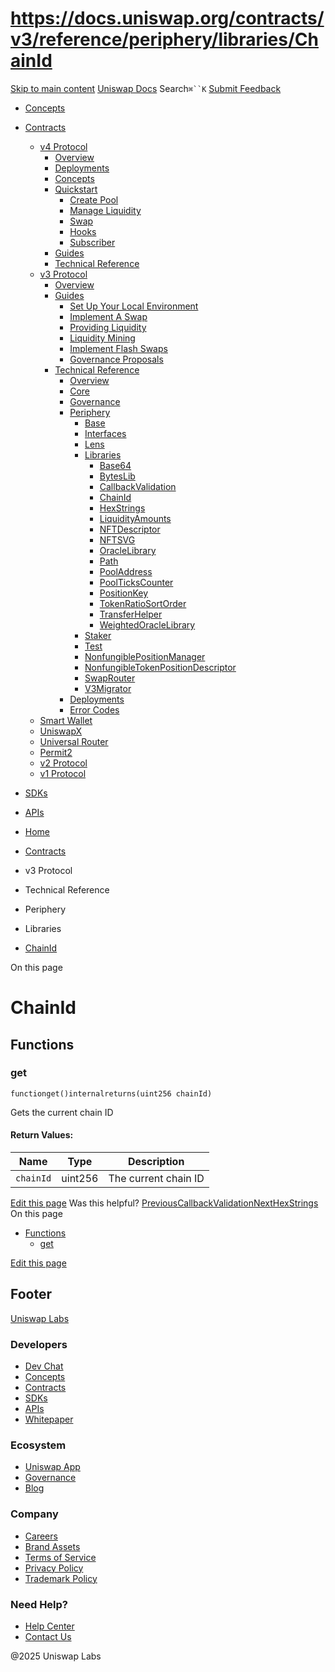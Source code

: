 # https://docs.uniswap.org/contracts/v3/reference/periphery/libraries/ChainId

[Skip to main content](https://docs.uniswap.org/contracts/v3/reference/periphery/libraries/ChainId#__docusaurus_skipToContent_fallback)
[Uniswap Docs](https://docs.uniswap.org/)
Search`⌘``K`
[Submit Feedback](https://docs.google.com/forms/d/e/1FAIpQLSdjSkZam8KiatL9XACRVxCHjDJjaPGbls77PCXDKFn4JwykXg/viewform)
  * [Concepts](https://docs.uniswap.org/concepts/overview)
  * [Contracts](https://docs.uniswap.org/contracts/v4/overview)
    * [v4 Protocol](https://docs.uniswap.org/contracts/v3/reference/periphery/libraries/ChainId)
      * [Overview](https://docs.uniswap.org/contracts/v4/overview)
      * [Deployments](https://docs.uniswap.org/contracts/v4/deployments)
      * [Concepts](https://docs.uniswap.org/contracts/v3/reference/periphery/libraries/ChainId)
      * [Quickstart](https://docs.uniswap.org/contracts/v3/reference/periphery/libraries/ChainId)
        * [Create Pool](https://docs.uniswap.org/contracts/v4/quickstart/create-pool)
        * [Manage Liquidity](https://docs.uniswap.org/contracts/v3/reference/periphery/libraries/ChainId)
        * [Swap](https://docs.uniswap.org/contracts/v4/quickstart/swap)
        * [Hooks](https://docs.uniswap.org/contracts/v3/reference/periphery/libraries/ChainId)
        * [Subscriber](https://docs.uniswap.org/contracts/v4/quickstart/subscriber)
      * [Guides](https://docs.uniswap.org/contracts/v3/reference/periphery/libraries/ChainId)
      * [Technical Reference](https://docs.uniswap.org/contracts/v3/reference/periphery/libraries/ChainId)
    * [v3 Protocol](https://docs.uniswap.org/contracts/v3/reference/periphery/libraries/ChainId)
      * [Overview](https://docs.uniswap.org/contracts/v3/overview)
      * [Guides](https://docs.uniswap.org/contracts/v3/reference/periphery/libraries/ChainId)
        * [Set Up Your Local Environment](https://docs.uniswap.org/contracts/v3/guides/local-environment)
        * [Implement A Swap](https://docs.uniswap.org/contracts/v3/reference/periphery/libraries/ChainId)
        * [Providing Liquidity](https://docs.uniswap.org/contracts/v3/reference/periphery/libraries/ChainId)
        * [Liquidity Mining](https://docs.uniswap.org/contracts/v3/reference/periphery/libraries/ChainId)
        * [Implement Flash Swaps](https://docs.uniswap.org/contracts/v3/reference/periphery/libraries/ChainId)
        * [Governance Proposals](https://docs.uniswap.org/contracts/v3/reference/periphery/libraries/ChainId)
      * [Technical Reference](https://docs.uniswap.org/contracts/v3/reference/periphery/libraries/ChainId)
        * [Overview](https://docs.uniswap.org/contracts/v3/reference/overview)
        * [Core](https://docs.uniswap.org/contracts/v3/reference/periphery/libraries/ChainId)
        * [Governance](https://docs.uniswap.org/contracts/v3/reference/periphery/libraries/ChainId)
        * [Periphery](https://docs.uniswap.org/contracts/v3/reference/periphery/libraries/ChainId)
          * [Base](https://docs.uniswap.org/contracts/v3/reference/periphery/libraries/ChainId)
          * [Interfaces](https://docs.uniswap.org/contracts/v3/reference/periphery/libraries/ChainId)
          * [Lens](https://docs.uniswap.org/contracts/v3/reference/periphery/libraries/ChainId)
          * [Libraries](https://docs.uniswap.org/contracts/v3/reference/periphery/libraries/ChainId)
            * [Base64](https://docs.uniswap.org/contracts/v3/reference/periphery/libraries/Base64)
            * [BytesLib](https://docs.uniswap.org/contracts/v3/reference/periphery/libraries/BytesLib)
            * [CallbackValidation](https://docs.uniswap.org/contracts/v3/reference/periphery/libraries/CallbackValidation)
            * [ChainId](https://docs.uniswap.org/contracts/v3/reference/periphery/libraries/ChainId)
            * [HexStrings](https://docs.uniswap.org/contracts/v3/reference/periphery/libraries/HexStrings)
            * [LiquidityAmounts](https://docs.uniswap.org/contracts/v3/reference/periphery/libraries/LiquidityAmounts)
            * [NFTDescriptor](https://docs.uniswap.org/contracts/v3/reference/periphery/libraries/NFTDescriptor)
            * [NFTSVG](https://docs.uniswap.org/contracts/v3/reference/periphery/libraries/NFTSVG)
            * [OracleLibrary](https://docs.uniswap.org/contracts/v3/reference/periphery/libraries/OracleLibrary)
            * [Path](https://docs.uniswap.org/contracts/v3/reference/periphery/libraries/Path)
            * [PoolAddress](https://docs.uniswap.org/contracts/v3/reference/periphery/libraries/PoolAddress)
            * [PoolTicksCounter](https://docs.uniswap.org/contracts/v3/reference/periphery/libraries/PoolTicksCounter)
            * [PositionKey](https://docs.uniswap.org/contracts/v3/reference/periphery/libraries/PositionKey)
            * [TokenRatioSortOrder](https://docs.uniswap.org/contracts/v3/reference/periphery/libraries/TokenRatioSortOrder)
            * [TransferHelper](https://docs.uniswap.org/contracts/v3/reference/periphery/libraries/TransferHelper)
            * [WeightedOracleLibrary](https://docs.uniswap.org/contracts/v3/reference/periphery/libraries/WeightedOracleLibrary)
          * [Staker](https://docs.uniswap.org/contracts/v3/reference/periphery/libraries/ChainId)
          * [Test](https://docs.uniswap.org/contracts/v3/reference/periphery/libraries/ChainId)
          * [NonfungiblePositionManager](https://docs.uniswap.org/contracts/v3/reference/periphery/NonfungiblePositionManager)
          * [NonfungibleTokenPositionDescriptor](https://docs.uniswap.org/contracts/v3/reference/periphery/NonfungibleTokenPositionDescriptor)
          * [SwapRouter](https://docs.uniswap.org/contracts/v3/reference/periphery/SwapRouter)
          * [V3Migrator](https://docs.uniswap.org/contracts/v3/reference/periphery/V3Migrator)
        * [Deployments](https://docs.uniswap.org/contracts/v3/reference/deployments/)
        * [Error Codes](https://docs.uniswap.org/contracts/v3/reference/error-codes)
    * [Smart Wallet](https://docs.uniswap.org/contracts/v3/reference/periphery/libraries/ChainId)
    * [UniswapX](https://docs.uniswap.org/contracts/v3/reference/periphery/libraries/ChainId)
    * [Universal Router](https://docs.uniswap.org/contracts/v3/reference/periphery/libraries/ChainId)
    * [Permit2](https://docs.uniswap.org/contracts/v3/reference/periphery/libraries/ChainId)
    * [v2 Protocol](https://docs.uniswap.org/contracts/v3/reference/periphery/libraries/ChainId)
    * [v1 Protocol](https://docs.uniswap.org/contracts/v3/reference/periphery/libraries/ChainId)
  * [SDKs](https://docs.uniswap.org/sdk/v4/overview)
  * [APIs](https://docs.uniswap.org/api/subgraph/overview)


  * [Home](https://docs.uniswap.org/)
  * [Contracts](https://docs.uniswap.org/contracts/v4/overview)
  * v3 Protocol
  * Technical Reference
  * Periphery
  * Libraries
  * [ChainId](https://docs.uniswap.org/contracts/v3/reference/periphery/libraries/ChainId)


On this page
# ChainId
## Functions[​](https://docs.uniswap.org/contracts/v3/reference/periphery/libraries/ChainId#functions "Direct link to Functions")
### get[​](https://docs.uniswap.org/contracts/v3/reference/periphery/libraries/ChainId#get "Direct link to get")
```
functionget()internalreturns(uint256 chainId)
```

Gets the current chain ID
#### Return Values:[​](https://docs.uniswap.org/contracts/v3/reference/periphery/libraries/ChainId#return-values "Direct link to Return Values:")
Name| Type| Description  
---|---|---  
`chainId`| uint256| The current chain ID  
[Edit this page](https://github.com/uniswap/uniswap-docs/tree/main/docs/contracts/v3/reference/periphery/libraries/ChainId.md)
Was this helpful?
[PreviousCallbackValidation](https://docs.uniswap.org/contracts/v3/reference/periphery/libraries/CallbackValidation)[NextHexStrings](https://docs.uniswap.org/contracts/v3/reference/periphery/libraries/HexStrings)
On this page
  * [Functions](https://docs.uniswap.org/contracts/v3/reference/periphery/libraries/ChainId#functions)
    * [get](https://docs.uniswap.org/contracts/v3/reference/periphery/libraries/ChainId#get)


[Edit this page](https://github.com/uniswap/uniswap-docs/tree/main/docs/contracts/v3/reference/periphery/libraries/ChainId.md)
## Footer
[Uniswap Labs](https://docs.uniswap.org/)
### Developers
  * [Dev Chat](https://discord.com/invite/uniswap)
  * [Concepts](https://docs.uniswap.org/concepts/overview)
  * [Contracts](https://docs.uniswap.org/contracts/v4/overview)
  * [SDKs](https://docs.uniswap.org/sdk/v4/overview)
  * [APIs](https://docs.uniswap.org/api/subgraph/overview)
  * [Whitepaper](https://app.uniswap.org/whitepaper-v4.pdf)


### Ecosystem
  * [Uniswap App](https://app.uniswap.org/)
  * [Governance](https://www.uniswapfoundation.org/governance)
  * [Blog](https://blog.uniswap.org/)


### Company
  * [Careers](https://boards.greenhouse.io/uniswaplabs)
  * [Brand Assets](https://github.com/Uniswap/brand-assets/raw/main/Uniswap%20Brand%20Assets.zip)
  * [Terms of Service](https://support.uniswap.org/hc/en-us/articles/30935100859661-Uniswap-Labs-Terms-of-Service)
  * [Privacy Policy](https://support.uniswap.org/hc/en-us/articles/30934457771405-Uniswap-Labs-Privacy-Policy)
  * [Trademark Policy](https://support.uniswap.org/hc/en-us/articles/30934762216973-Uniswap-Labs-Trademark-Guidelines)


### Need Help?
  * [Help Center](https://support.uniswap.org/)
  * [Contact Us](https://support.uniswap.org/hc/en-us/requests/new)


@2025 Uniswap Labs
[](https://github.com/uniswap/uniswap-docs)[](https://twitter.com/Uniswap)[](https://discord.com/invite/uniswap)
